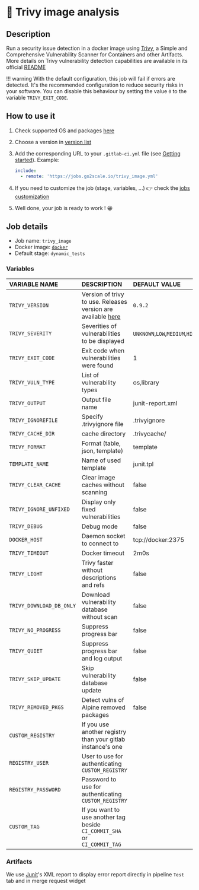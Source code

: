 # 🧱 Trivy image analysis

## Description

Run a security issue detection in a docker image using
[Trivy](https://github.com/aquasecurity/trivy), a Simple and Comprehensive
Vulnerability Scanner for Containers and other Artifacts. More details on Trivy
vulnerability detection capabilities are available in its official
[README](https://github.com/aquasecurity/trivy#vulnerability-detection)

!!! warning
    With the default configuration, this job will fail if errors are detected.
    It's the recommended configuration to reduce security risks in your
    software. You can disable this behaviour by setting the value `0` to the
    variable `TRIVY_EXIT_CODE`.

## How to use it

1. Check supported OS and packages
   [here](https://github.com/aquasecurity/trivy#vulnerability-detection)
2. Choose a version in [version list](#changelog)
3. Add the corresponding URL to your `.gitlab-ci.yml` file (see [Getting
   started](/use-the-hub/)). Example:

    ```yaml
    include:
      - remote: 'https://jobs.go2scale.io/trivy_image.yml'
    ```

4. If you need to customize the job (stage, variables, ...) 👉 check the [jobs
   customization](/use-the-hub/#jobs-customization)

5. Well done, your job is ready to work ! 😀

## Job details

* Job name: `trivy_image`
* Docker image: [`docker`](https://hub.docker.com/_/docker)
* Default stage: `dynamic_tests`

### Variables

| VARIABLE NAME | DESCRIPTION | DEFAULT VALUE |
|:-|:-|:-
| `TRIVY_VERSION` <img width=450/> | Version of trivy to use. Releases version are available [here](https://github.com/aquasecurity/trivy/releases) | `0.9.2` |
| `TRIVY_SEVERITY` | Severities of vulnerabilities to be displayed | `UNKNOWN`,`LOW`,`MEDIUM`,`HIGH`,`CRITICAL`|
| `TRIVY_EXIT_CODE` | Exit code when vulnerabilities were found | 1 |
| `TRIVY_VULN_TYPE` | List of vulnerability types | os,library |
| `TRIVY_OUTPUT` | Output file name | junit-report.xml |
| `TRIVY_IGNOREFILE` | Specify .trivyignore file | .trivyignore |
| `TRIVY_CACHE_DIR` | cache directory | .trivycache/
| `TRIVY_FORMAT` | Format (table, json, template) | template |
| `TEMPLATE_NAME` | Name of used template | junit.tpl |
| `TRIVY_CLEAR_CACHE` | Clear image caches without scanning | false |
| `TRIVY_IGNORE_UNFIXED` | Display only fixed vulnerabilities | false |
| `TRIVY_DEBUG` | Debug mode | false |
| `DOCKER_HOST` | Daemon socket to connect to | tcp://docker:2375 |
| `TRIVY_TIMEOUT` | Docker timeout | 2m0s |
| `TRIVY_LIGHT` | Trivy faster without descriptions and refs | false |
| `TRIVY_DOWNLOAD_DB_ONLY` | Download vulnerability database without scan | false |
| `TRIVY_NO_PROGRESS` | Suppress progress bar | false |
| `TRIVY_QUIET` | Suppress progress bar and log output | false |
| `TRIVY_SKIP_UPDATE` | Skip vulnerability database update | false |
| `TRIVY_REMOVED_PKGS` | Detect vulns of Alpine removed packages | false |
| `CUSTOM_REGISTRY` | If you use another registry than your gitlab instance's one | ` ` |
| `REGISTRY_USER` | User to use for authenticating `CUSTOM_REGISTRY` | ` ` |
| `REGISTRY_PASSWORD` | Password to use for authenticating `CUSTOM_REGISTRY` | ` ` |
| `CUSTOM_TAG` | If you want to use another tag beside `CI_COMMIT_SHA` or `CI_COMMIT_TAG` | ` ` |

### Artifacts

We use [Junit](https://junit.org/junit5/)'s XML report to display error report
directly in pipeline `Test` tab and in merge request widget
